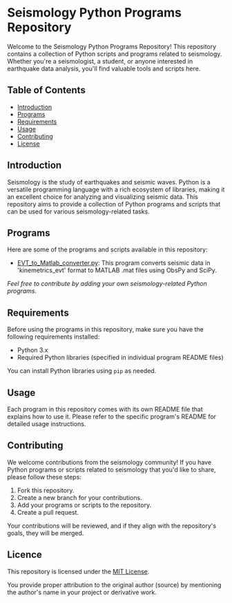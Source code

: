 # Seismology Python Programs Repository

Welcome to the Seismology Python Programs Repository! This repository contains a collection of Python scripts and programs related to seismology. Whether you're a seismologist, a student, or anyone interested in earthquake data analysis, you'll find valuable tools and scripts here.

## Table of Contents

- [Introduction](#introduction)
- [Programs](#programs)
- [Requirements](#requirements)
- [Usage](#usage)
- [Contributing](#contributing)
- [License](#license)

## Introduction

Seismology is the study of earthquakes and seismic waves. Python is a versatile programming language with a rich ecosystem of libraries, making it an excellent choice for analyzing and visualizing seismic data. This repository aims to provide a collection of Python programs and scripts that can be used for various seismology-related tasks.

## Programs

Here are some of the programs and scripts available in this repository:

- [EVT_to_Matlab_converter.py](EVT_to_Matlab_converter.py): This program converts seismic data in 'kinemetrics_evt' format to MATLAB .mat files using ObsPy and SciPy.

_Feel free to contribute by adding your own seismology-related Python programs._

## Requirements

Before using the programs in this repository, make sure you have the following requirements installed:

- Python 3.x
- Required Python libraries (specified in individual program README files)

You can install Python libraries using `pip` as needed.

## Usage

Each program in this repository comes with its own README file that explains how to use it. Please refer to the specific program's README for detailed usage instructions.

## Contributing

We welcome contributions from the seismology community! If you have Python programs or scripts related to seismology that you'd like to share, please follow these steps:

1. Fork this repository.
2. Create a new branch for your contributions.
3. Add your programs or scripts to the repository.
4. Create a pull request.

Your contributions will be reviewed, and if they align with the repository's goals, they will be merged.

## Licence

This repository is licensed under the [MIT License](LICENSE).

You provide proper attribution to the original author (source) by mentioning the author's name in your project or derivative work.

